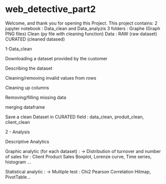 # web_detective_part2
Welcome, and thank you for opening this Project. This project contains: 
2 jupyter notebook : Data_clean and Data_analyzis
3 folders : Graphe (Graph PNG files)
            Clean (py file with cleaning function)
            Data :  RAW (raw dataset)
                    CURATED (cleaned datased)
 

1-Data_clean 

Downloading a dataset provided by the customer

Describing the dataset

Cleaning/removing invalid values from rows

Cleaning up columns

Removing/filling missing data

merging dataframe

Save a clean Dataset in CURATED field : data_clean, produit_clean, client_clean

2 - Analysis

Descriptive Analytics

Graphic analytic (for each dataset) : 
  -> Distribution of turnover and number of sales for : 
      Client
      Product
      Sales
    Boxplot, Lorenze curve, Time series, histogram ... 
    
Statistical analytic :
  -> Multiple test : 
     Chi2
     Pearson
     Correlation
    Hitmap, PivotTable...


